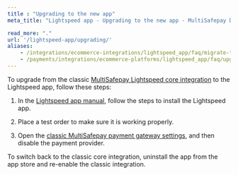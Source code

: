 ```yaml
---
title : "Upgrading to the new app"
meta_title: "Lightspeed app - Upgrading to the new app - MultiSafepay Docs"

read_more: "."
url: '/lightspeed-app/upgrading/'
aliases:
    - /integrations/ecommerce-integrations/lightspeed_app/faq/migrate-to-app/
    - /payments/integrations/ecommerce-platforms/lightspeed_app/faq/upgrading-to-new-app/
---
```


To upgrade from the classic [MultiSafepay Lightspeed core integration](/payments/integrations/ecommerce-platforms/lightspeed_core) to the Lightspeed app, follow these steps:

1. In the [Lightspeed app manual](/lightspeed/#installation), follow the steps to install the Lightspeed app.

2. Place a test order to make sure it is working properly.

3. Open the [classic MultiSafepay payment gateway settings](https://services.webshopapp.com/login/?redirect=/payment_providers/859452), and then disable the payment provider.

To switch back to the classic core integration, uninstall the app from the app store and re-enable the classic integration.
